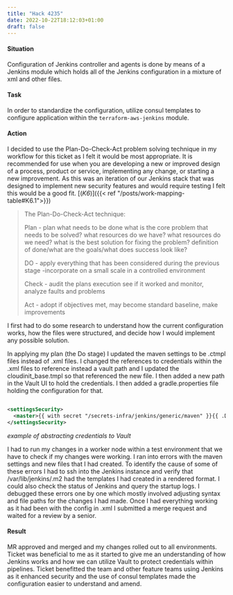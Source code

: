 ```yaml
---
title: "Hack 4235"
date: 2022-10-22T18:12:03+01:00
draft: false
---
```


#### Situation

Configuration of Jenkins controller and agents is done by means of a Jenkins module which holds all of the Jenkins configuration in a mixture of xml and other files.

#### Task

In order to standardize the configuration, utilize consul templates to configure application within the `terraform-aws-jenkins` module.

#### Action

I decided to use the Plan-Do-Check-Act problem solving technique in my workflow for this ticket as I felt it would be most appropriate. It is recommended for use when you are developing a new or improved design of a process, product or service, implementing any change, or starting a new improvement. As this was an iteration of our Jenkins stack that was designed to implement new security features and would require testing I felt this would be a good fit. [(*K6*)]({{< ref "/posts/work-mapping-table#K6.1">}})

> The Plan-Do-Check-Act technique:
>
>Plan - plan what needs to be done
>  what is the core problem that needs to be solved?
>  what resources do we have?
>  what resources do we need?
>  what is the best solution for fixing the problem?
>  definition of done/what are the goals/what does success look like?
>
>  DO - apply everything that has been considered during the previous stage -incorporate on a small scale in a controlled environment
>
>  Check - audit the plans execution see if it worked and monitor, analyze faults and problems
>
>  Act - adopt if objectives met, may become standard baseline, make improvements

I first had to do some research to understand how the current configuration works, how the files were structured, and decide how I would implement any possible solution. 

In applying my plan (the Do stage) I updated the maven settings to be .ctmpl files instead of .xml files. I changed the references to credentials within the .xml files to reference instead a vault path and I updated the cloudinit_base.tmpl so that referenced the new file. I then added a new path in the Vault UI to hold the credentials. I then added a gradle.properties file holding the configuration for that.

```xml

<settingsSecurity>
  <master>{{ with secret "/secrets-infra/jenkins/generic/maven" }}{{ .Data.data.security_password }}{{ end }}</master>
</settingsSecurity>

```

*example of abstracting credentials to Vault*

I had to run my changes in a worker node within a test environment that we have to check if my changes were working. I ran into errors with the maven settings and new files that I had created. To identify the cause of some of these errors I had to ssh into the Jenkins instance and verify that /var/lib/jenkins/.m2 had the templates I had created in a rendered format. I could also check the status of Jenkins and query the startup logs. I debugged these errors one by one which mostly involved adjusting syntax and file paths for the changes I had made. Once I had everything working as it had been with the config in .xml I submitted a merge request and waited for a review by a senior.

#### Result

MR approved and merged and my changes rolled out to all environments. Ticket was beneficial to me as it started to give me an understanding of how Jenkins works and how we can utilize Vault to protect credentials within pipelines. Ticket benefitted the team and other feature teams using Jenkins as it enhanced security and the use of consul templates made the configuration easier to understand and amend.

